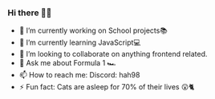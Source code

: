 ### Hi there 👋💚

- 🔭 I’m currently working on School projects📚
- 🌱 I’m currently learning JavaScript💻 
- 👯 I’m looking to collaborate on anything frontend related.
- 💬 Ask me about Formula 1 🏎
- 📫 How to reach me: Discord: hah98
- ⚡ Fun fact: Cats are asleep for 70% of their lives 😮🐈

